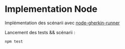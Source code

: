 # Implementation Node

Implémentation des scénarii avec [node-gherkin-runner](https://github.com/gregorylimoratto/node-gherkin-runner)

Lancement des tests && scénarii : 
```
npm test
```

